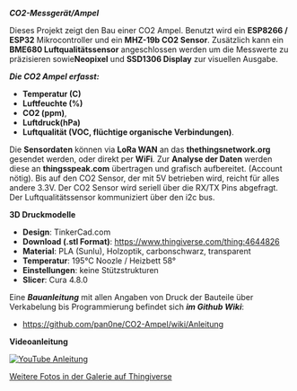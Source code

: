 ***CO2-Messgerät/Ampel***

Dieses Projekt zeigt den Bau einer CO2 Ampel.
Benutzt wird ein **ESP8266 / ESP32** Mikrocontroller und ein **MHZ-19b CO2 Sensor**. Zusätzlich kann ein **BME680 Luftqualitätssensor** angeschlossen werden um die Messwerte zu präzisieren sowie**Neopixel** und **SSD1306 Display** zur visuellen Ausgabe.  

***Die CO2 Ampel erfasst:***
- **Temperatur (C)**
- **Luftfeuchte (%)**
- **CO2 (ppm)**,
- **Luftdruck(hPa)**
- **Luftqualität (VOC, flüchtige organische Verbindungen)**.

Die **Sensordaten** können via **LoRa WAN** an das **thethingsnetwork.org** gesendet werden, oder direkt per **WiFi**.
Zur **Analyse der Daten** werden diese an **thingsspeak.com** übertragen und grafisch aufbereitet. (Account nötig).
Bis auf den CO2 Sensor, der mit 5V betrieben wird, reicht für alles andere 3.3V. Der CO2 Sensor wird seriell über die RX/TX Pins abgefragt. Der Luftqualitätssensor kommuniziert über den i2c bus.

**3D Druckmodelle**
- **Design**: TinkerCad.com
- **Download (.stl Format)**:
https://www.thingiverse.com/thing:4644826
- **Material**:   PLA (Sunlu), Holzoptik, carbonschwarz, transparent
- **Temperatur**: 195°C Noozle / Heizbett 58°
- **Einstellungen**: keine Stützstrukturen
- **Slicer**: Cura 4.8.0

Eine ***Bauanleitung*** mit allen Angaben von Druck der Bauteile über Verkabelung bis Programmierung befindet sich ***im Github Wiki***:

- https://github.com/pan0ne/CO2-Ampel/wiki/Anleitung

**Videoanleitung**

[![YouTube Anleitung](http://img.youtube.com/vi/UA3pel5LR24/0.jpg)](http://www.youtube.com/watch?v=UA3pel5LR24 "DIY CO2 Ampel")

[Weitere Fotos in der Galerie auf Thingiverse](https://www.thingiverse.com/thing:4644826)

